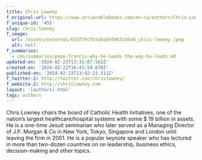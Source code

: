 ```yaml
---
title: Chris Lowney
f_original-url: https://www.actionablebooks.com/en-ca/authors/Chris-Lowney/
f_unique-id: '455'
slug: chris-lowney
f_image:
  url: /assets/external/65d779cfba10a59f863148a8_chris-lowney.jpeg
  alt: null
f_summaries:
  - cms/summaries/pope-francis-why-he-leads-the-way-he-leads.md
updated-on: '2024-02-23T13:31:07.562Z'
created-on: '2024-02-22T16:43:59.670Z'
published-on: '2024-02-23T13:42:23.311Z'
f_twitter-2: http://twitter.com/chrislowney/
f_website-2: http://chrislowney.com
layout: '[authors].html'
tags: authors
---
```


Chris Lowney chairs the board of Catholic Health Initiatives, one of the nation’s largest healthcare/hospital systems with some $ 19 billion in assets. He is a one-time Jesuit seminarian who later served as a Managing Director of J.P. Morgan & Co in New York, Tokyo, Singapore and London until leaving the firm in 2001. He is a popular keynote speaker who has lectured in more than two-dozen countries on on leadership, business ethics, decision-making and other topics.
